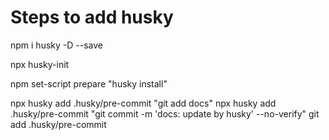 # Steps to add husky

npm i husky -D --save

npx husky-init

npm set-script prepare "husky install"

<!-- npx typedoc src/* --out docs -->

npx husky add .husky/pre-commit "git add docs"
npx husky add .husky/pre-commit "git commit -m 'docs: update by husky' --no-verify"
git add .husky/pre-commit
